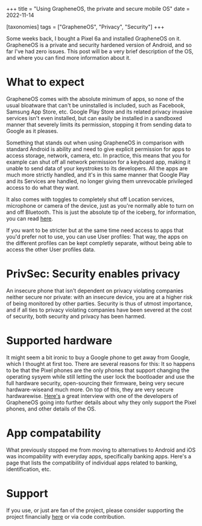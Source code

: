 +++
title = "Using GrapheneOS, the private and secure mobile OS"
date = 2022-11-14

[taxonomies]
tags = ["GrapheneOS", "Privacy", "Security"]
+++

Some weeks back, I bought a Pixel 6a and installed GrapheneOS on it. GrapheneOS is a private and security hardened version of Android, and so far I've had zero issues. This post will be a very brief
description of the OS, and where you can find more information about it.
<!-- more -->
# What to expect 
GrapheneOS comes with the absolute minimum of apps, so none of the usual bloatware that can't be uninstalled is included, such as Facebook, Samsung App Store, etc. 
Google Play Store and its related privacy invasive services isn't even installed, but can easily be installed in a sandboxed manner that severely limits its permission, 
stopping it from sending data to Google as it pleases.

Something that stands out when using GrapheneOS in comparison with standard Android is ability and need to give explicit permission for apps to access storage, network, 
camera, etc. In practice, this means that you for example can shut off all network permission for a keyboard app, making it unable to send data of your keystrokes to its developers. 
All the apps are much more strictly handled, and it's in this same manner that Google Play and its Services are handled, no longer giving them unrevocable privileged access to do what they want. 

It also comes with toggles to completely shut off Location services, microphone or camera of the device, just as you're normally able to turn on and off Bluetooth. 
This is just the absolute tip of the iceberg, for information, you can read [here](https://grapheneos.org/features). 

If you want to be stricter but at the same time need access to apps that you'd prefer not to use, you can use User profiles: That way, the apps on the different profiles can be kept completly separate,
without being able to access the other User profiles data.

# PrivSec: Security enables privacy
An insecure phone that isn't dependent on privacy violating companies neither secure nor private: with an insecure device, you are at a higher risk of being monitored by other parties. 
Security is thus of utmost importance, and if all ties to privacy violating companies have been severed at the cost of security, both security and privacy has been harmed.

# Supported hardware
It might seem a bit ironic to buy a Google phone to get away from Google, which I thought at first too. There are several reasons for this: 
It so happens to be that the Pixel phones are the only phones that support changing the operating sysyem while still letting the user lock the bootloader and use the full hardware security, 
open-sourcing their firmware, being very secure hardware-wiseand much more. On top of this, they are very secure hardwarewise. [Here's](https://www.youtube.com/watch?v=WkQ_OCzuLNg) 
a great interview with one of the developers of GrapheneOS going into further details about why they only support the Pixel phones, and other details of the OS.

# App compatability
What previously stopped me from moving to alternatives to Android and iOS was incompability with everyday apps, specifically banking apps. 
Here's a page that lists the compatibility of individual apps related to banking, identification, etc.

# Support
If you use, or just are fan of the project, please consider supporting the project financially [here](https://grapheneos.org/donate) or via code contribution.
